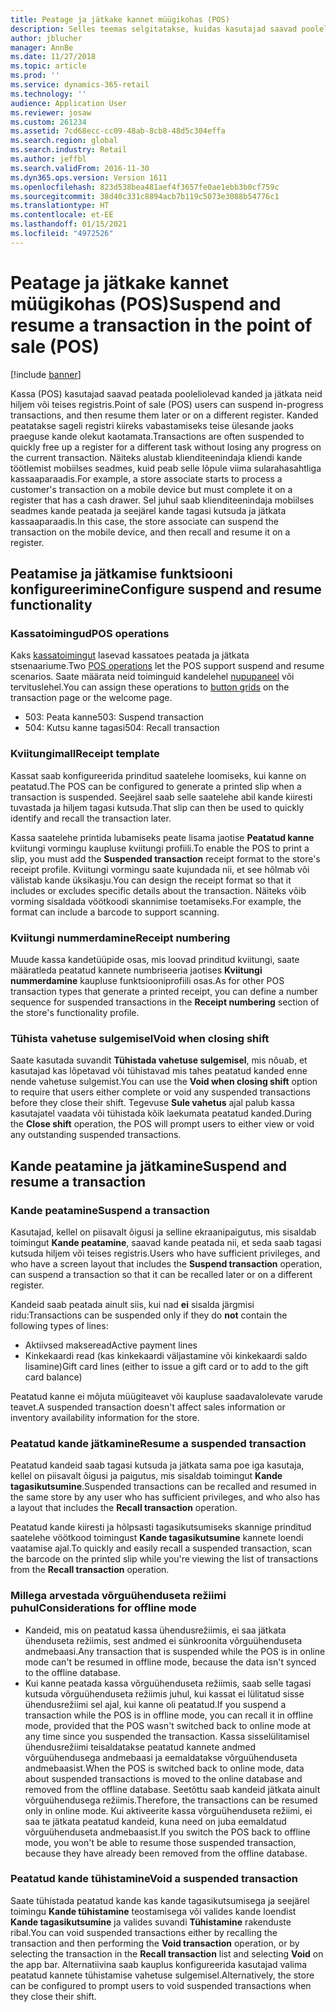 ```yaml
---
title: Peatage ja jätkake kannet müügikohas (POS)
description: Selles teemas selgitatakse, kuidas kasutajad saavad pooleliolevad kanded peatada ja neid hiljem või teises registris jätkata, kasutades rakendust Dynamics 365 Commerce.
author: jblucher
manager: AnnBe
ms.date: 11/27/2018
ms.topic: article
ms.prod: ''
ms.service: dynamics-365-retail
ms.technology: ''
audience: Application User
ms.reviewer: josaw
ms.custom: 261234
ms.assetid: 7cd68ecc-cc09-48ab-8cb8-48d5c304effa
ms.search.region: global
ms.search.industry: Retail
ms.author: jeffbl
ms.search.validFrom: 2016-11-30
ms.dyn365.ops.version: Version 1611
ms.openlocfilehash: 823d538bea481aef4f3657fe0ae1ebb3b0cf759c
ms.sourcegitcommit: 38d40c331c8894acb7b119c5073e3088b54776c1
ms.translationtype: HT
ms.contentlocale: et-EE
ms.lasthandoff: 01/15/2021
ms.locfileid: "4972526"
---
```

# <a name="suspend-and-resume-a-transaction-in-the-point-of-sale-pos"></a><span data-ttu-id="89df9-103">Peatage ja jätkake kannet müügikohas (POS)</span><span class="sxs-lookup"><span data-stu-id="89df9-103">Suspend and resume a transaction in the point of sale (POS)</span></span>

[!include [banner](includes/banner.md)]


<span data-ttu-id="89df9-104">Kassa (POS) kasutajad saavad peatada pooleliolevad kanded ja jätkata neid hiljem või teises registris.</span><span class="sxs-lookup"><span data-stu-id="89df9-104">Point of sale (POS) users can suspend in-progress transactions, and then resume them later or on a different register.</span></span> <span data-ttu-id="89df9-105">Kanded peatatakse sageli registri kiireks vabastamiseks teise ülesande jaoks praeguse kande olekut kaotamata.</span><span class="sxs-lookup"><span data-stu-id="89df9-105">Transactions are often suspended to quickly free up a register for a different task without losing any progress on the current transaction.</span></span> <span data-ttu-id="89df9-106">Näiteks alustab klienditeenindaja kliendi kande töötlemist mobiilses seadmes, kuid peab selle lõpule viima sularahasahtliga kassaaparaadis.</span><span class="sxs-lookup"><span data-stu-id="89df9-106">For example, a store associate starts to process a customer's transaction on a mobile device but must complete it on a register that has a cash drawer.</span></span> <span data-ttu-id="89df9-107">Sel juhul saab klienditeenindaja mobiilses seadmes kande peatada ja seejärel kande tagasi kutsuda ja jätkata kassaaparaadis.</span><span class="sxs-lookup"><span data-stu-id="89df9-107">In this case, the store associate can suspend the transaction on the mobile device, and then recall and resume it on a register.</span></span>

## <a name="configure-suspend-and-resume-functionality"></a><span data-ttu-id="89df9-108">Peatamise ja jätkamise funktsiooni konfigureerimine</span><span class="sxs-lookup"><span data-stu-id="89df9-108">Configure suspend and resume functionality</span></span>

### <a name="pos-operations"></a><span data-ttu-id="89df9-109">Kassatoimingud</span><span class="sxs-lookup"><span data-stu-id="89df9-109">POS operations</span></span>

<span data-ttu-id="89df9-110">Kaks [kassatoimingut](pos-operations.md) lasevad kassatoes peatada ja jätkata stsenaariume.</span><span class="sxs-lookup"><span data-stu-id="89df9-110">Two [POS operations](pos-operations.md) let the POS support suspend and resume scenarios.</span></span> <span data-ttu-id="89df9-111">Saate määrata neid toiminguid kandelehel [nupupaneel](pos-screen-layouts.md) või tervituslehel.</span><span class="sxs-lookup"><span data-stu-id="89df9-111">You can assign these operations to [button grids](pos-screen-layouts.md) on the transaction page or the welcome page.</span></span>

- <span data-ttu-id="89df9-112">503: Peata kanne</span><span class="sxs-lookup"><span data-stu-id="89df9-112">503: Suspend transaction</span></span>
- <span data-ttu-id="89df9-113">504: Kutsu kanne tagasi</span><span class="sxs-lookup"><span data-stu-id="89df9-113">504: Recall transaction</span></span>

### <a name="receipt-template"></a><span data-ttu-id="89df9-114">Kviitungimall</span><span class="sxs-lookup"><span data-stu-id="89df9-114">Receipt template</span></span>

<span data-ttu-id="89df9-115">Kassat saab konfigureerida prinditud saatelehe loomiseks, kui kanne on peatatud.</span><span class="sxs-lookup"><span data-stu-id="89df9-115">The POS can be configured to generate a printed slip when a transaction is suspended.</span></span> <span data-ttu-id="89df9-116">Seejärel saab selle saatelehe abil kande kiiresti tuvastada ja hiljem tagasi kutsuda.</span><span class="sxs-lookup"><span data-stu-id="89df9-116">That slip can then be used to quickly identify and recall the transaction later.</span></span>

<span data-ttu-id="89df9-117">Kassa saatelehe printida lubamiseks peate lisama jaotise **Peatatud kanne** kviitungi vormingu kaupluse kviitungi profiili.</span><span class="sxs-lookup"><span data-stu-id="89df9-117">To enable the POS to print a slip, you must add the **Suspended transaction** receipt format to the store's receipt profile.</span></span> <span data-ttu-id="89df9-118">Kviitungi vormingu saate kujundada nii, et see hõlmab või välistab kande üksikasju.</span><span class="sxs-lookup"><span data-stu-id="89df9-118">You can design the receipt format so that it includes or excludes specific details about the transaction.</span></span> <span data-ttu-id="89df9-119">Näiteks võib vorming sisaldada vöötkoodi skannimise toetamiseks.</span><span class="sxs-lookup"><span data-stu-id="89df9-119">For example, the format can include a barcode to support scanning.</span></span>

### <a name="receipt-numbering"></a><span data-ttu-id="89df9-120">Kviitungi nummerdamine</span><span class="sxs-lookup"><span data-stu-id="89df9-120">Receipt numbering</span></span>

<span data-ttu-id="89df9-121">Muude kassa kandetüüpide osas, mis loovad prinditud kviitungi, saate määratleda peatatud kannete numbriseeria jaotises **Kviitungi nummerdamine** kaupluse funktsiooniprofiili osas.</span><span class="sxs-lookup"><span data-stu-id="89df9-121">As for other POS transaction types that generate a printed receipt, you can define a number sequence for suspended transactions in the **Receipt numbering** section of the store's functionality profile.</span></span>

### <a name="void-when-closing-shift"></a><span data-ttu-id="89df9-122">Tühista vahetuse sulgemisel</span><span class="sxs-lookup"><span data-stu-id="89df9-122">Void when closing shift</span></span>

<span data-ttu-id="89df9-123">Saate kasutada suvandit **Tühistada vahetuse sulgemisel**, mis nõuab, et kasutajad kas lõpetavad või tühistavad mis tahes peatatud kanded enne nende vahetuse sulgemist.</span><span class="sxs-lookup"><span data-stu-id="89df9-123">You can use the **Void when closing shift** option to require that users either complete or void any suspended transactions before they close their shift.</span></span> <span data-ttu-id="89df9-124">Tegevuse **Sule vahetus** ajal palub kassa kasutajatel vaadata või tühistada kõik laekumata peatatud kanded.</span><span class="sxs-lookup"><span data-stu-id="89df9-124">During the **Close shift** operation, the POS will prompt users to either view or void any outstanding suspended transactions.</span></span>

## <a name="suspend-and-resume-a-transaction"></a><span data-ttu-id="89df9-125">Kande peatamine ja jätkamine</span><span class="sxs-lookup"><span data-stu-id="89df9-125">Suspend and resume a transaction</span></span>

### <a name="suspend-a-transaction"></a><span data-ttu-id="89df9-126">Kande peatamine</span><span class="sxs-lookup"><span data-stu-id="89df9-126">Suspend a transaction</span></span>

<span data-ttu-id="89df9-127">Kasutajad, kellel on piisavalt õigusi ja selline ekraanipaigutus, mis sisaldab toimingut **Kande peatamine**, saavad kande peatada nii, et seda saab tagasi kutsuda hiljem või teises registris.</span><span class="sxs-lookup"><span data-stu-id="89df9-127">Users who have sufficient privileges, and who have a screen layout that includes the **Suspend transaction** operation, can suspend a transaction so that it can be recalled later or on a different register.</span></span>

<span data-ttu-id="89df9-128">Kandeid saab peatada ainult siis, kui nad **ei** sisalda järgmisi ridu:</span><span class="sxs-lookup"><span data-stu-id="89df9-128">Transactions can be suspended only if they do **not** contain the following types of lines:</span></span>

- <span data-ttu-id="89df9-129">Aktiivsed makseread</span><span class="sxs-lookup"><span data-stu-id="89df9-129">Active payment lines</span></span>
- <span data-ttu-id="89df9-130">Kinkekaardi read (kas kinkekaardi väljastamine või kinkekaardi saldo lisamine)</span><span class="sxs-lookup"><span data-stu-id="89df9-130">Gift card lines (either to issue a gift card or to add to the gift card balance)</span></span>

<span data-ttu-id="89df9-131">Peatatud kanne ei mõjuta müügiteavet või kaupluse saadavalolevate varude teavet.</span><span class="sxs-lookup"><span data-stu-id="89df9-131">A suspended transaction doesn't affect sales information or inventory availability information for the store.</span></span>

### <a name="resume-a-suspended-transaction"></a><span data-ttu-id="89df9-132">Peatatud kande jätkamine</span><span class="sxs-lookup"><span data-stu-id="89df9-132">Resume a suspended transaction</span></span>

<span data-ttu-id="89df9-133">Peatatud kandeid saab tagasi kutsuda ja jätkata sama poe iga kasutaja, kellel on piisavalt õigusi ja paigutus, mis sisaldab toimingut **Kande tagasikutsumine**.</span><span class="sxs-lookup"><span data-stu-id="89df9-133">Suspended transactions can be recalled and resumed in the same store by any user who has sufficient privileges, and who also has a layout that includes the **Recall transaction** operation.</span></span>

<span data-ttu-id="89df9-134">Peatatud kande kiiresti ja hõlpsasti tagasikutsumiseks skannige prinditud saatelehe vöötkood toimingust **Kande tagasikutsumine** kannete loendi vaatamise ajal.</span><span class="sxs-lookup"><span data-stu-id="89df9-134">To quickly and easily recall a suspended transaction, scan the barcode on the printed slip while you're viewing the list of transactions from the **Recall transaction** operation.</span></span>

### <a name="considerations-for-offline-mode"></a><span data-ttu-id="89df9-135">Millega arvestada võrguühenduseta režiimi puhul</span><span class="sxs-lookup"><span data-stu-id="89df9-135">Considerations for offline mode</span></span>

- <span data-ttu-id="89df9-136">Kandeid, mis on peatatud kassa ühendusrežiimis, ei saa jätkata ühenduseta režiimis, sest andmed ei sünkroonita võrguühenduseta andmebaasi.</span><span class="sxs-lookup"><span data-stu-id="89df9-136">Any transaction that is suspended while the POS is in online mode can't be resumed in offline mode, because the data isn't synced to the offline database.</span></span>
- <span data-ttu-id="89df9-137">Kui kanne peatada kassa võrguühenduseta režiimis, saab selle tagasi kutsuda võrguühenduseta režiimis juhul, kui kassat ei lülitatud sisse ühendusrežiimi sel ajal, kui kanne oli peatatud.</span><span class="sxs-lookup"><span data-stu-id="89df9-137">If you suspend a transaction while the POS is in offline mode, you can recall it in offline mode, provided that the POS wasn't switched back to online mode at any time since you suspended the transaction.</span></span> <span data-ttu-id="89df9-138">Kassa sisselülitamisel ühendusrežiimi teisaldatakse peatatud kannete andmed võrguühendusega andmebaasi ja eemaldatakse võrguühenduseta andmebaasist.</span><span class="sxs-lookup"><span data-stu-id="89df9-138">When the POS is switched back to online mode, data about suspended transactions is moved to the online database and removed from the offline database.</span></span> <span data-ttu-id="89df9-139">Seetõttu saab kandeid jätkata ainult võrguühendusega režiimis.</span><span class="sxs-lookup"><span data-stu-id="89df9-139">Therefore, the transactions can be resumed only in online mode.</span></span> <span data-ttu-id="89df9-140">Kui aktiveerite kassa võrguühenduseta režiimi, ei saa te jätkata peatatud kandeid, kuna need on juba eemaldatud võrguühenduseta andmebaasist.</span><span class="sxs-lookup"><span data-stu-id="89df9-140">If you switch the POS back to offline mode, you won't be able to resume those suspended transaction, because they have already been removed from the offline database.</span></span>

### <a name="void-a-suspended-transaction"></a><span data-ttu-id="89df9-141">Peatatud kande tühistamine</span><span class="sxs-lookup"><span data-stu-id="89df9-141">Void a suspended transaction</span></span>

<span data-ttu-id="89df9-142">Saate tühistada peatatud kande kas kande tagasikutsumisega ja seejärel toimingu **Kande tühistamine** teostamisega või valides kande loendist **Kande tagasikutsumine** ja valides suvandi **Tühistamine** rakenduste ribal.</span><span class="sxs-lookup"><span data-stu-id="89df9-142">You can void suspended transactions either by recalling the transaction and then performing the **Void transaction** operation, or by selecting the transaction in the **Recall transaction** list and selecting **Void** on the app bar.</span></span> <span data-ttu-id="89df9-143">Alternatiivina saab kauplus konfigureerida kasutajad valima peatatud kannete tühistamise vahetuse sulgemisel.</span><span class="sxs-lookup"><span data-stu-id="89df9-143">Alternatively, the store can be configured to prompt users to void suspended transactions when they close their shift.</span></span>
